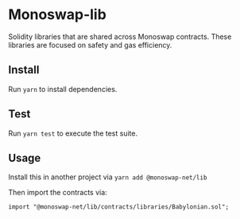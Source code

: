 # Monoswap-lib

Solidity libraries that are shared across Monoswap contracts. These libraries are focused on safety and gas efficiency.

## Install

Run `yarn` to install dependencies.

## Test

Run `yarn test` to execute the test suite.

## Usage

Install this in another project via `yarn add @monoswap-net/lib` 

Then import the contracts via:

```solidity
import "@monoswap-net/lib/contracts/libraries/Babylonian.sol"; 
```
